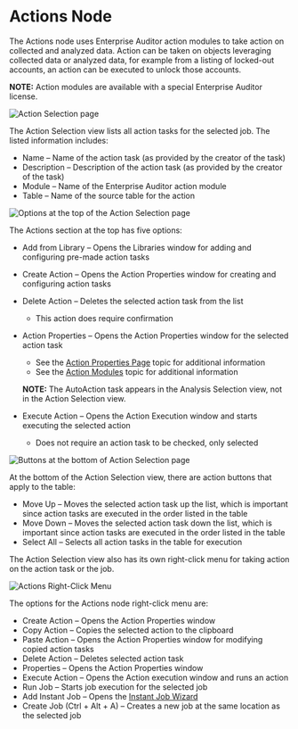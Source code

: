 # Actions Node

The Actions node uses Enterprise Auditor action modules to take action on collected and analyzed
data. Action can be taken on objects leveraging collected data or analyzed data, for example from a
listing of locked-out accounts, an action can be executed to unlock those accounts.

**NOTE:** Action modules are available with a special Enterprise Auditor license.

![Action Selection page](/img/versioned_docs/accessanalyzer_11.6/accessanalyzer/admin/action/actionselection.webp)

The Action Selection view lists all action tasks for the selected job. The listed information
includes:

- Name – Name of the action task (as provided by the creator of the task)
- Description – Description of the action task (as provided by the creator of the task)
- Module – Name of the Enterprise Auditor action module
- Table – Name of the source table for the action

![Options at the top of the Action Selection page](/img/versioned_docs/accessanalyzer_11.6/accessanalyzer/admin/jobs/job/configure/actionselectionoptions.webp)

The Actions section at the top has five options:

- Add from Library – Opens the Libraries window for adding and configuring pre-made action tasks
- Create Action – Opens the Action Properties window for creating and configuring action tasks
- Delete Action – Deletes the selected action task from the list

    - This action does require confirmation

- Action Properties – Opens the Action Properties window for the selected action task

    - See the
      [Action Properties Page](/docs/accessanalyzer/11.6/admin/action/overview.md#action-properties-page)
      topic for additional information
    - See the
      [Action Modules](/docs/accessanalyzer/11.6/admin/action/overview.md)
      topic for additional information

    **NOTE:** The AutoAction task appears in the Analysis Selection view, not in the Action
    Selection view.

- Execute Action – Opens the Action Execution window and starts executing the selected action

    - Does not require an action task to be checked, only selected

![Buttons at the bottom of Action Selection page](/img/versioned_docs/accessanalyzer_11.6/accessanalyzer/admin/jobs/job/configure/actionselectiontablebuttons.webp)

At the bottom of the Action Selection view, there are action buttons that apply to the table:

- Move Up – Moves the selected action task up the list, which is important since action tasks are
  executed in the order listed in the table
- Move Down – Moves the selected action task down the list, which is important since action tasks
  are executed in the order listed in the table
- Select All – Selects all action tasks in the table for execution

The Action Selection view also has its own right-click menu for taking action on the action task or
the job.

![Actions Right-Click Menu](/img/versioned_docs/accessanalyzer_11.6/accessanalyzer/admin/jobs/job/configure/actionsrightclickmenu.webp)

The options for the Actions node right-click menu are:

- Create Action – Opens the Action Properties window
- Copy Action – Copies the selected action to the clipboard
- Paste Action – Opens the Action Properties window for modifying copied action tasks
- Delete Action – Deletes selected action task
- Properties – Opens the Action Properties window
- Execute Action – Opens the Action execution window and runs an action
- Run Job – Starts job execution for the selected job
- Add Instant Job – Opens the
  [Instant Job Wizard](/docs/accessanalyzer/11.6/admin/jobs/instantjobs/overview.md)
- Create Job (Ctrl + Alt + A) – Creates a new job at the same location as the selected job
